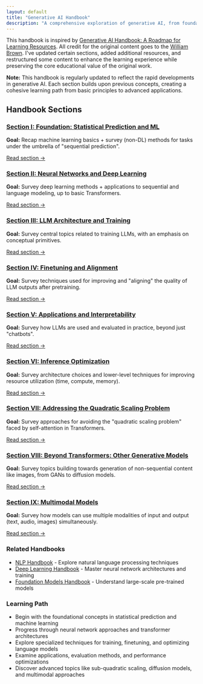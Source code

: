 ```yaml
---
layout: default
title: "Generative AI Handbook"
description: "A comprehensive exploration of generative AI, from foundational concepts to cutting-edge techniques."
---
```


<link rel="stylesheet" href="{{ '/assets/css/section-academic.css' | relative_url }}">

<div class="attribution-notice">
  <div class="attribution-content">
    <p>This handbook is inspired by <a href="https://genai-handbook.github.io/">Generative AI Handbook: A Roadmap for Learning Resources</a>. All credit for the original content goes to the <a href="https://github.com/willccbb">William Brown</a>. I've updated certain sections, added additional resources, and restructured some content to enhance the learning experience while preserving the core educational value of the original work.</p>
  </div>
</div>

<div class="key-concept">
  <strong>Note:</strong> This handbook is regularly updated to reflect the rapid developments in generative AI. Each section builds upon previous concepts, creating a cohesive learning path from basic principles to advanced applications.
</div>

<h2 id="handbook-sections">Handbook Sections</h2>

<div class="sections-grid">
  <!-- Section I -->
  <div class="section-card">
    <h3 id="s1">
      <a href="{{ '/content/handbooks/generative-ai/section1/' | relative_url }}">Section I: Foundation: Statistical Prediction and ML</a>
    </h3>
    <p><strong>Goal:</strong> Recap machine learning basics + survey (non-DL) methods for tasks under the umbrella of "sequential prediction".</p>
    <a href="{{ '/content/handbooks/generative-ai/section1/' | relative_url }}" class="section-link">Read section →</a>
  </div>
  
  <!-- Section II -->
  <div class="section-card">
    <h3 id="s2">
      <a href="{{ '/content/handbooks/generative-ai/section2/' | relative_url }}">Section II: Neural Networks and Deep Learning</a>
    </h3>
    <p><strong>Goal:</strong> Survey deep learning methods + applications to sequential and language modeling, up to basic Transformers.</p>
    <a href="{{ '/content/handbooks/generative-ai/section2/' | relative_url }}" class="section-link">Read section →</a>
  </div>
  
  <!-- Section III -->
  <div class="section-card">
    <h3 id="s3">
      <a href="{{ '/content/handbooks/generative-ai/section3/' | relative_url }}">Section III: LLM Architecture and Training</a>
    </h3>
    <p><strong>Goal:</strong> Survey central topics related to training LLMs, with an emphasis on conceptual primitives.</p>
    <a href="{{ '/content/handbooks/generative-ai/section3/' | relative_url }}" class="section-link">Read section →</a>
  </div>
  
  <!-- Section IV -->
  <div class="section-card">
    <h3 id="s4">
      <a href="{{ '/content/handbooks/generative-ai/section4/' | relative_url }}">Section IV: Finetuning and Alignment</a>
    </h3>
    <p><strong>Goal:</strong> Survey techniques used for improving and "aligning" the quality of LLM outputs after pretraining.</p>
    <a href="{{ '/content/handbooks/generative-ai/section4/' | relative_url }}" class="section-link">Read section →</a>
  </div>
  
  <!-- Section V -->
  <div class="section-card">
    <h3 id="s5">
      <a href="{{ '/content/handbooks/generative-ai/section5/' | relative_url }}">Section V: Applications and Interpretability</a>
    </h3>
    <p><strong>Goal:</strong> Survey how LLMs are used and evaluated in practice, beyond just "chatbots".</p>
    <a href="{{ '/content/handbooks/generative-ai/section5/' | relative_url }}" class="section-link">Read section →</a>
  </div>
  
  <!-- Section VI -->
  <div class="section-card">
    <h3 id="s6">
      <a href="{{ '/content/handbooks/generative-ai/section6/' | relative_url }}">Section VI: Inference Optimization
</a>
    </h3>
    <p><strong>Goal:</strong> Survey architecture choices and lower-level techniques for improving resource utilization (time, compute, memory).</p>
    <a href="{{ '/content/handbooks/generative-ai/section6/' | relative_url }}" class="section-link">Read section →</a>
  </div>
  
  <!-- Section VII -->
  <div class="section-card">
    <h3 id="s7">
      <a href="{{ '/content/handbooks/generative-ai/section7/' | relative_url }}">Section VII: Addressing the Quadratic Scaling Problem</a>
    </h3>
    <p><strong>Goal:</strong> Survey approaches for avoiding the "quadratic scaling problem" faced by self-attention in Transformers.</p>
    <a href="{{ '/content/handbooks/generative-ai/section7/' | relative_url }}" class="section-link">Read section →</a>
  </div>
  
  <!-- Section VIII -->
  <div class="section-card">
    <h3 id="s8">
      <a href="{{ '/content/handbooks/generative-ai/section8/' | relative_url }}">Section VIII: Beyond Transformers: Other Generative Models</a>
    </h3>
    <p><strong>Goal:</strong> Survey topics building towards generation of non-sequential content like images, from GANs to diffusion models.</p>
    <a href="{{ '/content/handbooks/generative-ai/section8/' | relative_url }}" class="section-link">Read section →</a>
  </div>
  
  <!-- Section IX -->
  <div class="section-card">
    <h3 id="s9">
      <a href="{{ '/content/handbooks/generative-ai/section9/' | relative_url }}">Section IX: Multimodal Models</a>
    </h3>
    <p><strong>Goal:</strong> Survey how models can use multiple modalities of input and output (text, audio, images) simultaneously.</p>
    <a href="{{ '/content/handbooks/generative-ai/section9/' | relative_url }}" class="section-link">Read section →</a>
  </div>
</div>

<div class="resource-links">
  <h3>Related Handbooks</h3>
  <ul>
    <li><a href="{{ '/content/handbooks/nlp/' | relative_url }}">NLP Handbook</a> - Explore natural language processing techniques</li>
    <li><a href="{{ '/content/handbooks/deep-learning/' | relative_url }}">Deep Learning Handbook</a> - Master neural network architectures and training</li>
    <li><a href="{{ '/content/handbooks/foundation-models/' | relative_url }}">Foundation Models Handbook</a> - Understand large-scale pre-trained models</li>
  </ul>
</div>

<div class="summary-section">
  <h3>Learning Path</h3>
  <ul>
    <li>Begin with the foundational concepts in statistical prediction and machine learning</li>
    <li>Progress through neural network approaches and transformer architectures</li>
    <li>Explore specialized techniques for training, finetuning, and optimizing language models</li>
    <li>Examine applications, evaluation methods, and performance optimizations</li>
    <li>Discover advanced topics like sub-quadratic scaling, diffusion models, and multimodal approaches</li>
  </ul>
</div>

<script>
  // Navigation variables - no previous for index
    window.nextSection = "/content/handbooks/generative-ai/section1/";
</script>

<script src="{{ '/assets/js/section-academic.js' | relative_url }}"></script>
